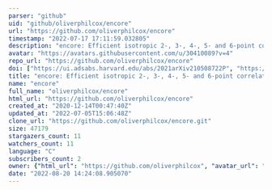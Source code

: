 ```yaml
---
parser: "github"
uid: "github/oliverphilcox/encore"
url: "https://github.com/oliverphilcox/encore"
timestamp: "2022-07-17 17:11:59.032805"
description: "encore: Efficient isotropic 2-, 3-, 4-, 5- and 6-point correlation functions in C++ and CUDA"
avatar: "https://avatars.githubusercontent.com/u/30410089?v=4"
repo_url: "https://github.com/oliverphilcox/encore"
doi: ["https://ui.adsabs.harvard.edu/abs/2021arXiv210508722P", "https://ui.adsabs.harvard.edu/abs/2021ascl.soft05014P/abstract"]
title: "encore: Efficient isotropic 2-, 3-, 4-, 5- and 6-point correlation functions"
name: "encore"
full_name: "oliverphilcox/encore"
html_url: "https://github.com/oliverphilcox/encore"
created_at: "2020-12-14T00:47:40Z"
updated_at: "2022-07-05T15:06:48Z"
clone_url: "https://github.com/oliverphilcox/encore.git"
size: 47179
stargazers_count: 11
watchers_count: 11
language: "C"
subscribers_count: 2
owner: {"html_url": "https://github.com/oliverphilcox", "avatar_url": "https://avatars.githubusercontent.com/u/30410089?v=4", "login": "oliverphilcox", "type": "User"}
date: "2022-08-20 14:24:08.905070"
---
```

